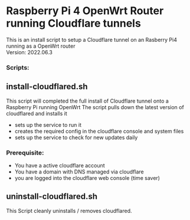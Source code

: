# Raspberry Pi 4 OpenWrt Router running Cloudflare tunnels

This is an install script to setup a Cloudflare tunnel on an Rasberry Pi4 running as a OpenWrt router\
Version: 2022.06.3

### Scripts:



## install-cloudflared.sh
This script will completed the full install of Cloudflare tunnel onto a Raspberry Pi running OpenWrt
The script pulls down the latest version of cloudflared and installs it 
- sets up the service to run it 
- creates the required config in the cloudflare console and  system files
- sets up the service to check for new updates daily

### Prerequisite:
- You have a active cloudflare account
- You have a domain with DNS managed via cloudflare
- you are logged into the cloudflare web console (time saver)


## uninstall-cloudflared.sh
This Script cleanly uninstalls / removes cloudflared.


